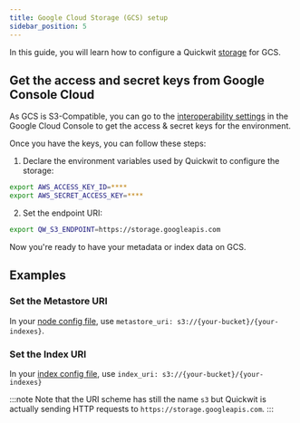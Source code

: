 ```yaml
---
title: Google Cloud Storage (GCS) setup
sidebar_position: 5
---
```


In this guide, you will learn how to configure a Quickwit [storage](/docs/reference/storage-uri) for GCS.

## Get the access and secret keys from Google Console Cloud 

As GCS is S3-Compatible, you can go to the [interoperability settings](https://console.cloud.google.com/storage/settings;tab=interoperability) in the Google Cloud Console to get the access & secret keys for the environment. 
   
Once you have the keys, you can follow these steps:

1. Declare the environment variables used by Quickwit to configure the storage:
```bash
export AWS_ACCESS_KEY_ID=****
export AWS_SECRET_ACCESS_KEY=****
```
   
2. Set the endpoint URI: 
```bash
export QW_S3_ENDPOINT=https://storage.googleapis.com
```

Now you're ready to have your metadata or index data on GCS.


## Examples

### Set the Metastore URI

In your [node config file](/docs/configuration/node-config), use `metastore_uri: s3://{your-bucket}/{your-indexes}`.

### Set the Index URI

In your [index config file](/docs/configuration/index-config), use `index_uri: s3://{your-bucket}/{your-indexes}`

:::note
Note that the URI scheme has still the name `s3` but Quickwit is actually sending HTTP requests to `https://storage.googleapis.com`.
:::
